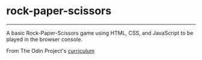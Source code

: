 # rock-paper-scissors

___

A basic Rock-Paper-Scissors game using HTML, CSS, and JavaScript to be played in the browser console.

From The Odin Project's [curriculum](https://github.com/TheOdinProject/curriculum)
